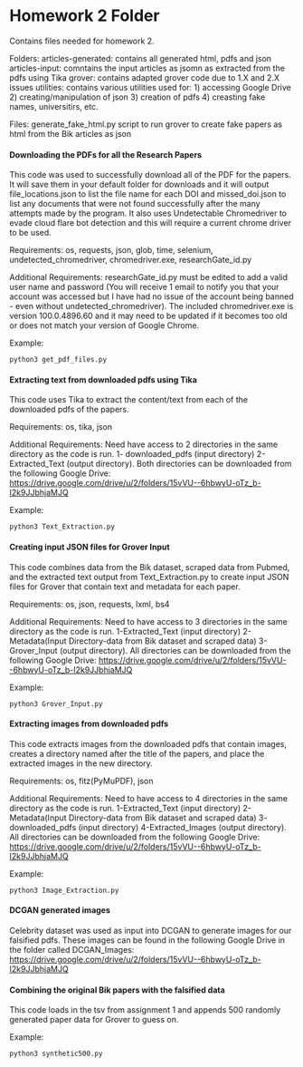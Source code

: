 # Homework 2 Folder

Contains files needed for homework 2.

Folders:
    articles-generated: 
        contains all generated html, pdfs and json
    articles-input: 
        comntains the input articles as jsomn as extracted from the pdfs using Tika
    grover: 
        contains adapted grover code due to 1.X and 2.X issues
    utilities:
        contains various utilities used for:
            1) accessing Google Drive
            2) creating/manipulation of json
            3) creation of pdfs
            4) creasting fake names, universitirs, etc.

Files:
    generate_fake_html.py
        script to run grover to create fake papers as html from the Bik articles as json

#### Downloading the PDFs for all the Research Papers
This code was used to successfully download all of the PDF for the papers. It will save them in your default folder for downloads and it will output file_locations.json to list the file name for each DOI and missed_doi.json to list any documents that were not found successfully after the many attempts made by the program. It also uses Undetectable Chromedriver to evade cloud flare bot detection and this will require a current chrome driver to be used.

Requirements: os, requests, json, glob, time, selenium, undetected_chromedriver, chromedriver.exe, researchGate_id.py

Additional Requirements: researchGate_id.py must be edited to add a valid user name and password (You will receive 1 email to notify you that your account was accessed but I have had no issue of the account being banned - even without undetected_chromedriver). The included chromedriver.exe is version 100.0.4896.60 and it may need to be updated if it becomes too old or does not match your version of Google Chrome.

Example: <br/>

    python3 get_pdf_files.py

#### Extracting text from downloaded pdfs using Tika
This code uses Tika to extract the content/text from each of the downloaded pdfs of the papers. 

Requirements: os, tika, json

Additional Requirements: Need have access to 2 directories in the same directory as the code is run. 1- downloaded_pdfs (input directory) 2- Extracted_Text (output directory). Both directories can be downloaded from the following Google Drive: https://drive.google.com/drive/u/2/folders/15vVU--6hbwyU-oTz_b-I2k9JJbhjaMJQ 

Example: <br/>

    python3 Text_Extraction.py
    
#### Creating input JSON files for Grover Input
This code combines data from the Bik dataset, scraped data from Pubmed, and the extracted text output from Text_Extraction.py to create input JSON files for Grover that contain text and metadata for each paper. 

Requirements: os, json, requests, lxml, bs4

Additional Requirements: Need to have access to 3 directories in the same directory as the code is run. 1-Extracted_Text (input directory) 2- Metadata(Input Directory-data from Bik dataset and scraped data) 3- Grover_Input (output directory). All directories can be downloaded from the following Google Drive: https://drive.google.com/drive/u/2/folders/15vVU--6hbwyU-oTz_b-I2k9JJbhjaMJQ

Example: <br/>

    python3 Grover_Input.py 
    
#### Extracting images from downloaded pdfs 
This code extracts images from the downloaded pdfs that contain images, creates a directory named after the title of the papers, and place the extracted images in the new directory. 

Requirements: os, fitz(PyMuPDF), json 

Additional Requirements: Need to have access to 4 directories in the same directory as the code is run. 1-Extracted_Text (input directory) 2- Metadata(Input Directory-data from Bik dataset and scraped data) 3- downloaded_pdfs (input directory) 4-Extracted_Images (output directory). All directories can be downloaded from the following Google Drive: https://drive.google.com/drive/u/2/folders/15vVU--6hbwyU-oTz_b-I2k9JJbhjaMJQ

Example: <br/>

    python3 Image_Extraction.py 
    
#### DCGAN generated images
Celebrity dataset was used as input into DCGAN to generate images for our falsified pdfs. These images can be found in the following Google Drive in the folder called DCGAN_Images: https://drive.google.com/drive/u/2/folders/15vVU--6hbwyU-oTz_b-I2k9JJbhjaMJQ

#### Combining the original Bik papers with the falsified data
This code loads in the tsv from assignment 1 and appends 500 randomly generated paper data for Grover to guess on.

Example: <br/>
    
    python3 synthetic500.py

